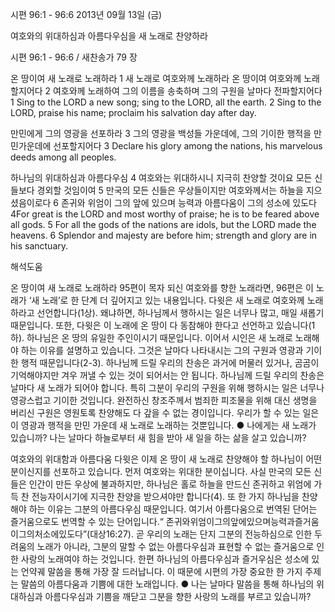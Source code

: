 시편 96:1 - 96:6 
2013년 09월 13일 (금)

여호와의 위대하심과 아름다우심을 새 노래로 찬양하라



시편 96:1 - 96:6 / 새찬송가 79 장


온 땅이여 새 노래로 노래하라
1 새 노래로 여호와께 노래하라 온 땅이여 여호와께 노래할지어다 2 여호와께 노래하여 그의 이름을 송축하며 그의 구원을 날마다 전파할지어다
1 Sing to the LORD a new song; sing to the LORD, all the earth. 2 Sing to the LORD, praise his name; proclaim his salvation day after day.

만민에게 그의 영광을 선포하라
3 그의 영광을 백성들 가운데에, 그의 기이한 행적을 만민가운데에 선포할지어다
3 Declare his glory among the nations, his marvelous deeds among all peoples.

하나님의 위대하심과 아름다우심
4 여호와는 위대하시니 지극히 찬양할 것이요 모든 신들보다 경외할 것임이여 5 만국의 모든 신들은 우상들이지만 여호와께서는 하늘을 지으셨음이로다 6 존귀와 위엄이 그의 앞에 있으며 능력과 아름다움이 그의 성소에 있도다
4For great is the LORD and most worthy of praise; he is to be feared above all gods. 5 For all the gods of the nations are idols, but the LORD made the heavens. 6 Splendor and majesty are before him; strength and glory are in his sanctuary.

해석도움





온 땅이여 새 노래로 노래하라 
95편이 목자 되신 여호와를 향한 노래라면, 96편은 이 노래가 ‘새 노래’로 한 단계 더 깊어지고 있는 내용입니다. 다윗은 새 노래로 여호와께 노래하라고 선언합니다(1상). 왜냐하면, 하나님께서 행하시는 일은 너무나 많고, 매일 새롭기 때문입니다. 또한, 다윗은 이 노래에 온 땅이 다 동참해야 한다고 선언하고 있습니다(1하). 하나님은 온 땅의 유일한 주인이시기 때문입니다. 이어서 시인은 새 노래로 노래해야 하는 이유를 설명하고 있습니다. 그것은 날마다 나타내시는 그의 구원과 영광과 기이한 행적 때문입니다(2-3). 하나님께 드릴 우리의 찬송은 과거에 머물러 있거나, 곰곰이 기억해야지만 겨우 꺼낼 수 있는 것이 되어서는 안 됩니다. 하나님께 드릴 우리의 찬송은 날마다 새 노래가 되어야 합니다. 특히 그분이 우리의 구원을 위해 행하시는 일은 너무나 영광스럽고 기이한 것입니다. 완전하신 창조주께서 범죄한 피조물을 위해 대신 생명을 버리신 구원은 영원토록 찬양해도 다 갚을 수 없는 경이입니다. 우리가 할 수 있는 일은 이 영광과 행적을 만민 가운데 새 노래로 노래하는 것뿐입니다.
● 나에게는 새 노래가 있습니까? 나는 날마다 하늘로부터 새 힘을 받아 새 일을 하는 삶을 살고 있습니까?

여호와의 위대함과 아름다움 
다윗은 이제 온 땅이 새 노래로 찬양해야 할 하나님이 어떤 분이신지를 선포하고 있습니다. 먼저 여호와는 위대한 분이십니다. 사실 만국의 모든 신들은 인간이 만든 우상에 불과하지만, 하나님은 홀로 하늘을 만드신 존귀하고 위엄에 가득 찬 전능자이시기에 지극한 찬양을 받으셔야만 합니다(4). 또 한 가지 하나님을 찬양해야 하는 이유는 그분의 아름다우심 때문입니다. 여기서 아름다움으로 번역된 단어는 즐거움으로도 번역할 수 있는 단어입니다.“ 존귀와위엄이그의앞에있으며능력과즐거움이그의처소에있도다”(대상16:27). 곧 우리의 노래는 단지 그분의 전능하심으로 인한 두려움의 노래가 아니라, 그분의 말할 수 없는 아름다우심과 표현할 수 없는 즐거움으로 인한 사랑의 노래여야 하는 것입니다. 한편 하나님의 아름다우심과 즐거우심은 성소에 있는 언약궤 말씀을 통해 가장 잘 드러납니다. 이 때문에 시편의 가장 중요한 한 가지 주제는 말씀의 아름다움과 기쁨에 대한 노래입니다.
● 나는 날마다 말씀을 통해 하나님의 위대하심과 아름다우심과 기쁨을 깨닫고 그분을 향한 사랑의 노래를 부르고 있습니까?